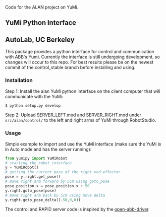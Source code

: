 Code for the ALAN project on YuMi.

## YuMi Python Interface
## AutoLab, UC Berkeley

This package provides a python interface for control and communication with ABB's Yumi. Currently the interface is still undergoing development, so changes will occur to this repo. For best results please be on the newest commit of the control_stable branch before installing and using. 

### Installation
Step 1: Install the alan YuMi python interface on the client computer that will communicate with the YuMi:
```sh
$ python setup.py develop
```
Step 2: Upload SERVER_LEFT.mod and SERVER_RIGHT.mod under `src/alan/control/` to the left and right arms of YuMi through RobotStudio.
### Usage
Simple example to import and use the YuMi interface (make sure the YuMi is in Auto mode and has the server running):
```python
from yumipy import YuMiRobot
# starting the robot interface
y = YuMiRobot()
# getting the current pose of the right end effector
pose = y.right.get_pose()
# move right arm forward by 5cm using goto_pose
pose.position.x = pose.position.x + 50
y.right.goto_pose(pose)
# move right arm back by 5cm using move delta
y.right.goto_pose_delta((-50,0,0))
```

The control and RAPID server code is inspired by the [open-abb-driver](https://github.com/robotics/open_abb).